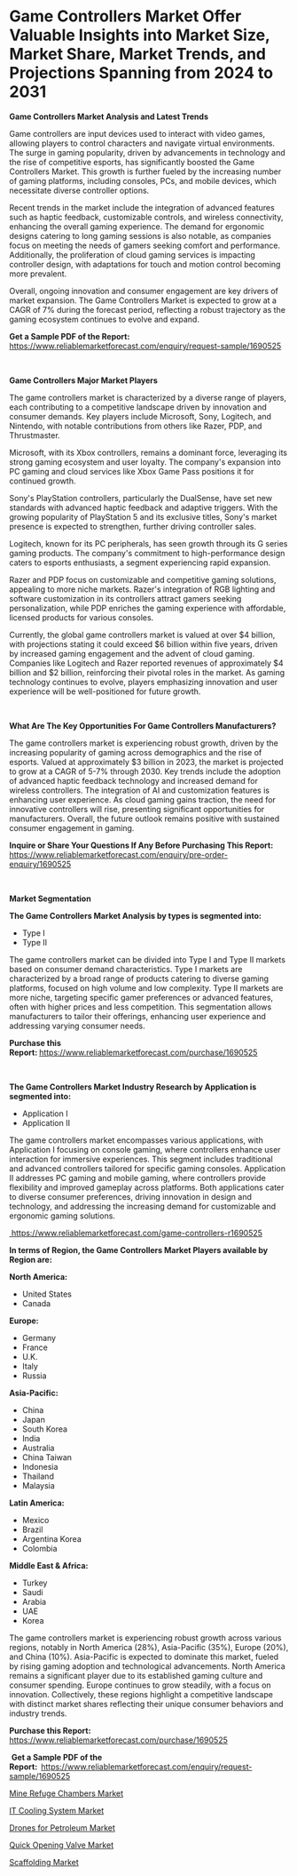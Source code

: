 <p><h1>Game Controllers Market Offer Valuable Insights into Market Size, Market Share, Market Trends, and Projections Spanning from 2024 to 2031</h1></p><p><strong>Game Controllers Market Analysis and Latest Trends</strong></p>
<p><p>Game controllers are input devices used to interact with video games, allowing players to control characters and navigate virtual environments. The surge in gaming popularity, driven by advancements in technology and the rise of competitive esports, has significantly boosted the Game Controllers Market. This growth is further fueled by the increasing number of gaming platforms, including consoles, PCs, and mobile devices, which necessitate diverse controller options.</p><p>Recent trends in the market include the integration of advanced features such as haptic feedback, customizable controls, and wireless connectivity, enhancing the overall gaming experience. The demand for ergonomic designs catering to long gaming sessions is also notable, as companies focus on meeting the needs of gamers seeking comfort and performance. Additionally, the proliferation of cloud gaming services is impacting controller design, with adaptations for touch and motion control becoming more prevalent.</p><p>Overall, ongoing innovation and consumer engagement are key drivers of market expansion. The Game Controllers Market is expected to grow at a CAGR of 7% during the forecast period, reflecting a robust trajectory as the gaming ecosystem continues to evolve and expand.</p></p>
<p><strong>Get a Sample PDF of the Report:&nbsp;</strong> <a href="https://www.reliablemarketforecast.com/enquiry/request-sample/1690525?utm_campaign=1437&utm_medium=2&utm_source=Github&utm_content=ia&utm_term=19102024&utm_id=game-controllers">https://www.reliablemarketforecast.com/enquiry/request-sample/1690525</a></p>
<p>&nbsp;</p>
<p><strong>Game Controllers Major Market Players</strong></p>
<p><p>The game controllers market is characterized by a diverse range of players, each contributing to a competitive landscape driven by innovation and consumer demands. Key players include Microsoft, Sony, Logitech, and Nintendo, with notable contributions from others like Razer, PDP, and Thrustmaster. </p><p>Microsoft, with its Xbox controllers, remains a dominant force, leveraging its strong gaming ecosystem and user loyalty. The company's expansion into PC gaming and cloud services like Xbox Game Pass positions it for continued growth.</p><p>Sony's PlayStation controllers, particularly the DualSense, have set new standards with advanced haptic feedback and adaptive triggers. With the growing popularity of PlayStation 5 and its exclusive titles, Sony's market presence is expected to strengthen, further driving controller sales.</p><p>Logitech, known for its PC peripherals, has seen growth through its G series gaming products. The company's commitment to high-performance design caters to esports enthusiasts, a segment experiencing rapid expansion. </p><p>Razer and PDP focus on customizable and competitive gaming solutions, appealing to more niche markets. Razer's integration of RGB lighting and software customization in its controllers attract gamers seeking personalization, while PDP enriches the gaming experience with affordable, licensed products for various consoles.</p><p>Currently, the global game controllers market is valued at over $4 billion, with projections stating it could exceed $6 billion within five years, driven by increased gaming engagement and the advent of cloud gaming. Companies like Logitech and Razer reported revenues of approximately $4 billion and $2 billion, reinforcing their pivotal roles in the market. As gaming technology continues to evolve, players emphasizing innovation and user experience will be well-positioned for future growth.</p></p>
<p>&nbsp;</p>
<p><strong>What Are The Key Opportunities For Game Controllers Manufacturers?</strong></p>
<p><p>The game controllers market is experiencing robust growth, driven by the increasing popularity of gaming across demographics and the rise of esports. Valued at approximately $3 billion in 2023, the market is projected to grow at a CAGR of 5-7% through 2030. Key trends include the adoption of advanced haptic feedback technology and increased demand for wireless controllers. The integration of AI and customization features is enhancing user experience. As cloud gaming gains traction, the need for innovative controllers will rise, presenting significant opportunities for manufacturers. Overall, the future outlook remains positive with sustained consumer engagement in gaming.</p></p>
<p><strong>Inquire or Share Your Questions If Any Before Purchasing This Report:</strong> <a href="https://www.reliablemarketforecast.com/enquiry/pre-order-enquiry/1690525?utm_campaign=1437&utm_medium=2&utm_source=Github&utm_content=ia&utm_term=19102024&utm_id=game-controllers">https://www.reliablemarketforecast.com/enquiry/pre-order-enquiry/1690525</a></p>
<p>&nbsp;</p>
<p><strong>Market Segmentation</strong></p>
<p><strong>The Game Controllers Market Analysis by types is segmented into:</strong></p>
<p><ul><li>Type I</li><li>Type II</li></ul></p>
<p><p>The game controllers market can be divided into Type I and Type II markets based on consumer demand characteristics. Type I markets are characterized by a broad range of products catering to diverse gaming platforms, focused on high volume and low complexity. Type II markets are more niche, targeting specific gamer preferences or advanced features, often with higher prices and less competition. This segmentation allows manufacturers to tailor their offerings, enhancing user experience and addressing varying consumer needs.</p></p>
<p><strong>Purchase this Report:&nbsp;</strong><a href="https://www.reliablemarketforecast.com/purchase/1690525?utm_campaign=1437&utm_medium=2&utm_source=Github&utm_content=ia&utm_term=19102024&utm_id=game-controllers">https://www.reliablemarketforecast.com/purchase/1690525</a></p>
<p>&nbsp;</p>
<p><strong>The Game Controllers Market Industry Research by Application is segmented into:</strong></p>
<p><ul><li>Application I</li><li>Application II</li></ul></p>
<p><p>The game controllers market encompasses various applications, with Application I focusing on console gaming, where controllers enhance user interaction for immersive experiences. This segment includes traditional and advanced controllers tailored for specific gaming consoles. Application II addresses PC gaming and mobile gaming, where controllers provide flexibility and improved gameplay across platforms. Both applications cater to diverse consumer preferences, driving innovation in design and technology, and addressing the increasing demand for customizable and ergonomic gaming solutions.</p></p>
<p><a href="https://www.reliablemarketforecast.com/game-controllers-r1690525?utm_campaign=1437&utm_medium=2&utm_source=Github&utm_content=ia&utm_term=19102024&utm_id=game-controllers">&nbsp;https://www.reliablemarketforecast.com/game-controllers-r1690525</a></p>
<p><strong>In terms of Region, the Game Controllers Market Players available by Region are:</strong></p>
<p>
    <p> <strong> North America: </strong>
        <ul>
            <li>United States</li>
            <li>Canada</li>
        </ul>
        </p> 
    <p> <strong> Europe: </strong>
        <ul>
            <li>Germany</li>
            <li>France</li>
            <li>U.K.</li>
            <li>Italy</li>
            <li>Russia</li>
        </ul>
        </p> 
    <p> <strong> Asia-Pacific: </strong>
        <ul>
            <li>China</li>
            <li>Japan</li>
            <li>South Korea</li>
            <li>India</li>
            <li>Australia</li>
            <li>China Taiwan</li>
            <li>Indonesia</li>
            <li>Thailand</li>
            <li>Malaysia</li>
        </ul>
        </p> 
    <p> <strong> Latin America: </strong>
        <ul>
            <li>Mexico</li>
            <li>Brazil</li>
            <li>Argentina Korea</li>
            <li>Colombia</li>
        </ul>
        </p> 
    <p> <strong> Middle East & Africa: </strong>
        <ul>
            <li>Turkey</li>
            <li>Saudi</li>
            <li>Arabia</li>
            <li>UAE</li>
            <li>Korea</li>
        </ul>
    </p>
    </p>
<p><p>The game controllers market is experiencing robust growth across various regions, notably in North America (28%), Asia-Pacific (35%), Europe (20%), and China (10%). Asia-Pacific is expected to dominate this market, fueled by rising gaming adoption and technological advancements. North America remains a significant player due to its established gaming culture and consumer spending. Europe continues to grow steadily, with a focus on innovation. Collectively, these regions highlight a competitive landscape with distinct market shares reflecting their unique consumer behaviors and industry trends.</p></p>
<p><strong>Purchase this Report: </strong><a href="https://www.reliablemarketforecast.com/purchase/1690525?utm_campaign=1437&utm_medium=2&utm_source=Github&utm_content=ia&utm_term=19102024&utm_id=game-controllers">https://www.reliablemarketforecast.com/purchase/1690525</a></p>
<p>&nbsp;<strong>Get a Sample PDF of the Report:&nbsp;&nbsp;</strong><a href="https://www.reliablemarketforecast.com/enquiry/request-sample/1690525?utm_campaign=1437&utm_medium=2&utm_source=Github&utm_content=ia&utm_term=19102024&utm_id=game-controllers">https://www.reliablemarketforecast.com/enquiry/request-sample/1690525</a></p>
<p><strong></strong></p>
<p><p><a href="https://github.com/jilliesetpw0/Market-Research-Report-List-1/blob/main/mine-refuge-chambers-market.md?utm_campaign=1437&utm_medium=2&utm_source=Github&utm_content=ia&utm_term=19102024&utm_id=game-controllers">Mine Refuge Chambers Market</a></p><p><a href="https://www.linkedin.com/pulse/cooling-system-ecosystem-mapping-innovation-value-chains-gnv4e?utm_campaign=1437&utm_medium=2&utm_source=Github&utm_content=ia&utm_term=19102024&utm_id=game-controllers">IT Cooling System Market</a></p><p><a href="https://github.com/fransisca0zkko/Market-Research-Report-List-1/blob/main/drones-for-petroleum-market.md?utm_campaign=1437&utm_medium=2&utm_source=Github&utm_content=ia&utm_term=19102024&utm_id=game-controllers">Drones for Petroleum Market</a></p><p><a href="https://issuu.com/reportprime-2/docs/quick-opening-valve-market-size-203_ab727a807759a5?utm_campaign=1437&utm_medium=2&utm_source=Github&utm_content=ia&utm_term=19102024&utm_id=game-controllers">Quick Opening Valve Market</a></p><p><a href="https://www.linkedin.com/pulse/sustainability-trends-scaffolding-industry-market-implications-w4j7e?utm_campaign=1437&utm_medium=2&utm_source=Github&utm_content=ia&utm_term=19102024&utm_id=game-controllers">Scaffolding Market</a></p></p>
